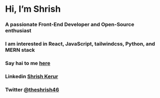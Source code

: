# Hi, I’m Shrish
### A passionate Front-End Developer and Open-Source enthusiast
### I am interested in React, JavaScript, tailwindcss, Python, and MERN stack
### Say hai to me [here](https://vercel.com/theshrish46-gmailcom)
### Linkedin [Shrish Kerur](https://www.linkedin.com/in/shrish-kerur-552584229/)
### Twitter [@theshrish46]()

<!---
theshrish46/theshrish46 is a ✨ special ✨ repository because its `README.md` (this file) appears on your GitHub profile.
You can click the Preview link to take a look at your changes.
--->
